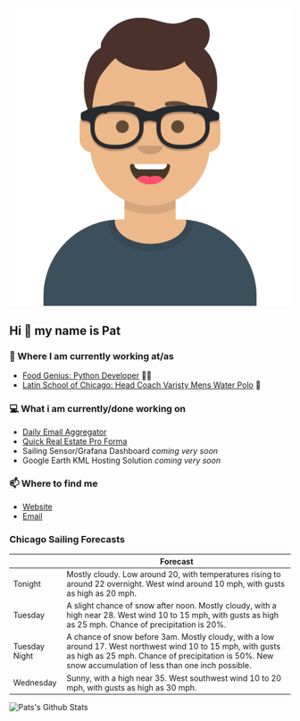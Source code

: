 [![Social banner for p-j-falconer](https://raw.githubusercontent.com/P-J-FALCONER/P-J-FALCONER/master/assets/avataaars.svg)](https://patfalconer.com/)
## Hi :wave: my name is Pat

### 💼 Where I am currently working at/as
- [Food Genius: Python Developer](https://getfoodgenius.com/) 🍔🐍
- [Latin School of Chicago: Head Coach Varisty Mens Water Polo](https://www.latinschool.org/) 🤽


### 💻 What i am currently/done working on
 - [Daily Email Aggregator](https://github.com/P-J-FALCONER/dott_daily_mail)
 - [Quick Real Estate Pro Forma](https://github.com/P-J-FALCONER/henry)
 - Sailing Sensor/Grafana Dashboard *coming very soon*
 - Google Earth KML Hosting Solution *coming very soon*

### 📫 Where to find me
 - [Website](https://patfalconer.com/)
 - [Email](mailto:patrick.j.falconer@gmail.com)


### Chicago Sailing Forecasts
|   | Forecast  |
|---|---|
| Tonight | Mostly cloudy. Low around 20, with temperatures rising to around 22 overnight. West wind around 10 mph, with gusts as high as 20 mph. |
| Tuesday | A slight chance of snow after noon. Mostly cloudy, with a high near 28. West wind 10 to 15 mph, with gusts as high as 25 mph. Chance of precipitation is 20%. |
| Tuesday Night | A chance of snow before 3am. Mostly cloudy, with a low around 17. West northwest wind 10 to 15 mph, with gusts as high as 25 mph. Chance of precipitation is 50%. New snow accumulation of less than one inch possible. |
| Wednesday | Sunny, with a high near 35. West southwest wind 10 to 20 mph, with gusts as high as 30 mph. |

![Pats's Github Stats](https://github-readme-stats.vercel.app/api?username=p-j-falconer&show_icons=true&theme=radical)
